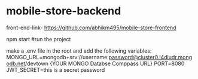 # mobile-store-backend

front-end-link- https://github.com/abhikm495/mobile-store-frontend

npm start #run the project

make a .env file in the root and add the following variables:
MONGO_URL=mongodb+srv://username:password@cluster0.l4dludr.mongodb.net/devtown {YOUR MONGO Databse Comppass URL} 
PORT=8080
JWT_SECRET=this is a secret password

